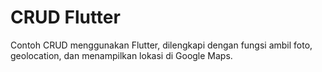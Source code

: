# CRUD Flutter

Contoh CRUD menggunakan Flutter, dilengkapi dengan fungsi ambil foto, geolocation, dan menampilkan lokasi di Google Maps.

